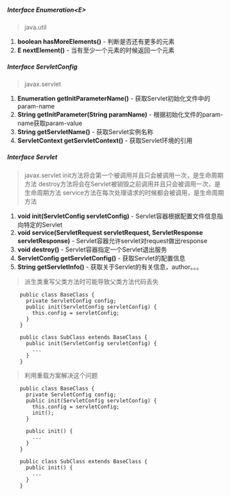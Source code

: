 ##### Interface Enumeration&lt;E&gt;

> java.util

1. **boolean hasMoreElements()** - 判断是否还有更多的元素
2. **E nextElement()** - 当有至少一个元素的时候返回一个元素

##### Interface ServletConfig

> javax.servlet

1. **Enumeration getInitParameterName()** - 获取Servlet初始化文件中的param-name
2. **String getInitParameter(String paramName)** - 根据初始化文件的param-name获取param-value
3. **String getServletName()** - 获取Servlet实例名称
4. **ServletContext getServletContext()** - 获取Servlet环境的引用

##### Interface Servlet

> javax.servlet
> init方法将会第一个被调用并且只会被调用一次，是生命周期方法
> destroy方法将会在Servlet被销毁之前调用并且只会被调用一次，是生命周期方法
> service方法在每次处理请求的时候都会被调用，是生命周期方法

1. **void init(ServletConfig servletConfig)** - Servlet容器根据配置文件信息指向特定的Servlet
2. **void service(ServletRequest servletRequest, ServletResponse servletResponse)** - Servlet容器允许servlet对request做出response
3. **void destroy()** - Servlet容器指定一个Servlet退出服务
4. **ServletConfig getServletConfig()** - 获取Servlet的配置信息
5. **String getServletInfo()** - 获取关于Servlet的有关信息，author。。。

> 派生类重写父类方法时可能导致父类方法代码丢失

        public class BaseClass {
          private ServletConfig config;
          public init(ServletConfig servletConfig) {
            this.config = servletConfig;
          }
        } 

        public class SubClass extends BaseClass {
          public init(ServletConfig servletConfig) {
            ...
          }
        }

> 利用重载方案解决这个问题

        public class BaseClass {
          private ServletConfig config;
          public init(ServletConfig servletConfig) {
            this.config = servletConfig;
            init();
          }

          public init() {
            ...
          }
        }

        public class SubClass extends BaseClass {
          public init() {
            ...
          }
        }


